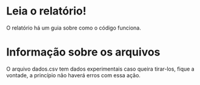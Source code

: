 # Leia o relatório!
O relatório há um guia sobre como o código funciona.

# Informação sobre os arquivos
O arquivo dados.csv tem dados experimentais caso queira tirar-los, fique a vontade, a princípio não haverá erros com essa ação.
